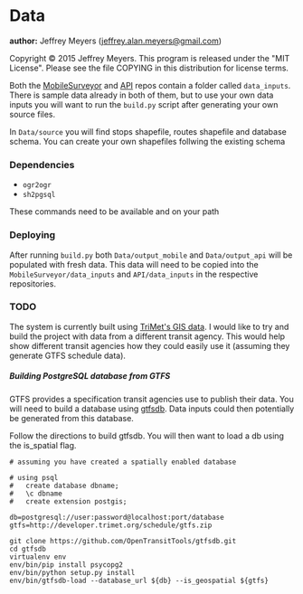 # Data

**author:** Jeffrey Meyers (jeffrey.alan.meyers@gmail.com)

Copyright © 2015 Jeffrey Meyers. This program is released under the "MIT License". Please see the file COPYING in this distribution for license terms.

Both the [MobileSurveyor](https://github.com/TransitSurveyor/MobileSurveyor) and [API](https://github.com/TransitSurveyor/API) repos contain a folder called `data_inputs`. There is sample data already in both of them, but to use your own data inputs you will want to run the `build.py` script after generating your own source files.

In `Data/source` you will find stops shapefile, routes shapefile and database schema. You can create your own shapefiles follwing the existing schema

### Dependencies

+ `ogr2ogr`
+ `sh2pgsql`

These commands need to be available and on your path

### Deploying

After running `build.py` both `Data/output_mobile` and `Data/output_api` will be populated with fresh data. This data will need to be copied into the `MobileSurveyor/data_inputs` and `API/data_inputs` in the respective repositories.

### TODO

The system is currently built using [TriMet's GIS data](http://developer.trimet.org/gis/). I would like to try and build the project with data from a different transit agency. This would help show different transit agencies how they could easily use it (assuming they generate GTFS schedule data).

##### Building PostgreSQL database from GTFS

GTFS provides a specification transit agencies use to publish their data. You will need to build a database using [gtfsdb](https://github.com/OpenTransitTools/gtfsdb). Data inputs could then potentially be generated from this database.

Follow the directions to build gtfsdb. You will then want to load a db using the is_spatial flag.

```shell
# assuming you have created a spatially enabled database

# using psql
#   create database dbname;
#   \c dbname
#   create extension postgis;

db=postgresql://user:password@localhost:port/database
gtfs=http://developer.trimet.org/schedule/gtfs.zip

git clone https://github.com/OpenTransitTools/gtfsdb.git
cd gtfsdb
virtualenv env
env/bin/pip install psycopg2
env/bin/python setup.py install
env/bin/gtfsdb-load --database_url ${db} --is_geospatial ${gtfs}
```
